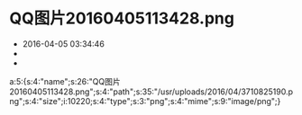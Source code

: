# QQ图片20160405113428.png
- 2016-04-05 03:34:46
- 
- 

a:5:{s:4:"name";s:26:"QQ图片20160405113428.png";s:4:"path";s:35:"/usr/uploads/2016/04/3710825190.png";s:4:"size";i:10220;s:4:"type";s:3:"png";s:4:"mime";s:9:"image/png";}
